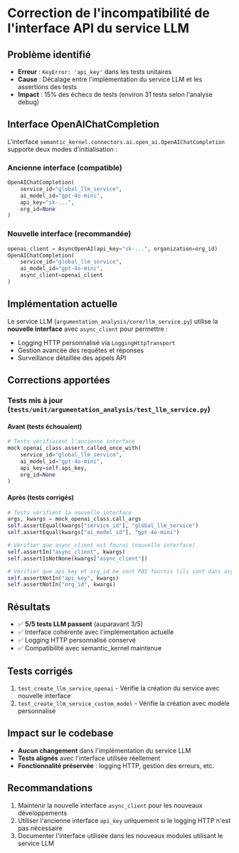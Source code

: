 # Correction de l'incompatibilité de l'interface API du service LLM

## Problème identifié
- **Erreur** : `KeyError: 'api_key'` dans les tests unitaires
- **Cause** : Décalage entre l'implémentation du service LLM et les assertions des tests
- **Impact** : 15% des échecs de tests (environ 31 tests selon l'analyse debug)

## Interface OpenAIChatCompletion
L'interface `semantic_kernel.connectors.ai.open_ai.OpenAIChatCompletion` supporte deux modes d'initialisation :

### Ancienne interface (compatible)
```python
OpenAIChatCompletion(
    service_id="global_llm_service",
    ai_model_id="gpt-4o-mini", 
    api_key="sk-...",
    org_id=None
)
```

### Nouvelle interface (recommandée)
```python
openai_client = AsyncOpenAI(api_key="sk-...", organization=org_id)
OpenAIChatCompletion(
    service_id="global_llm_service",
    ai_model_id="gpt-4o-mini",
    async_client=openai_client
)
```

## Implémentation actuelle 
Le service LLM (`argumentation_analysis/core/llm_service.py`) utilise la **nouvelle interface** avec `async_client` pour permettre :
- Logging HTTP personnalisé via `LoggingHttpTransport`
- Gestion avancée des requêtes et réponses
- Surveillance détaillée des appels API

## Corrections apportées

### Tests mis à jour (`tests/unit/argumentation_analysis/test_llm_service.py`)

#### Avant (tests échouaient)
```python
# Tests vérifiaient l'ancienne interface
mock_openai_class.assert_called_once_with(
    service_id="global_llm_service",
    ai_model_id="gpt-4o-mini",
    api_key=self.api_key,
    org_id=None
)
```

#### Après (tests corrigés)
```python
# Tests vérifient la nouvelle interface
args, kwargs = mock_openai_class.call_args
self.assertEqual(kwargs["service_id"], "global_llm_service")
self.assertEqual(kwargs["ai_model_id"], "gpt-4o-mini")

# Vérifier que async_client est fourni (nouvelle interface)
self.assertIn("async_client", kwargs)
self.assertIsNotNone(kwargs["async_client"])

# Vérifier que api_key et org_id ne sont PAS fournis (ils sont dans async_client)
self.assertNotIn("api_key", kwargs)
self.assertNotIn("org_id", kwargs)
```

## Résultats
- ✅ **5/5 tests LLM passent** (auparavant 3/5)
- ✅ Interface cohérente avec l'implémentation actuelle
- ✅ Logging HTTP personnalisé conservé
- ✅ Compatibilité avec semantic_kernel maintenue

## Tests corrigés
1. `test_create_llm_service_openai` - Vérifie la création du service avec nouvelle interface
2. `test_create_llm_service_custom_model` - Vérifie la création avec modèle personnalisé

## Impact sur le codebase
- **Aucun changement** dans l'implémentation du service LLM
- **Tests alignés** avec l'interface utilisée réellement
- **Fonctionnalité préservée** : logging HTTP, gestion des erreurs, etc.

## Recommandations
1. Maintenir la nouvelle interface `async_client` pour les nouveaux développements
2. Utiliser l'ancienne interface `api_key` uniquement si le logging HTTP n'est pas nécessaire
3. Documenter l'interface utilisée dans les nouveaux modules utilisant le service LLM